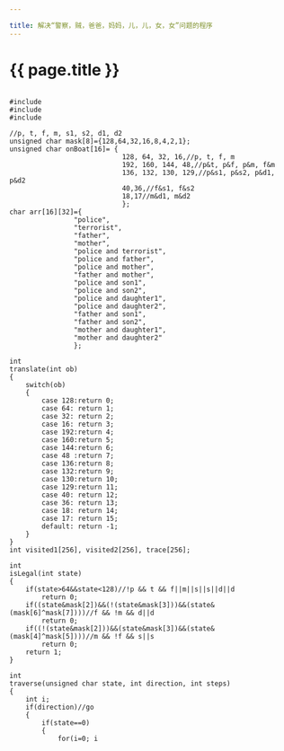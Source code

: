 ```yaml
---

title: 解决“警察，贼，爸爸，妈妈，儿，儿，女，女”问题的程序
---
```


{{ page.title }}
===============

<pre>
<code>
#include <stdio.h>
#include <string.h>
#include <stdlib.h>

//p, t, f, m, s1, s2, d1, d2
unsigned char mask[8]={128,64,32,16,8,4,2,1};
unsigned char onBoat[16]= {
                            128, 64, 32, 16,//p, t, f, m
                            192, 160, 144, 48,//p&t, p&f, p&m, f&m
                            136, 132, 130, 129,//p&s1, p&s2, p&d1, p&d2
                            40,36,//f&s1, f&s2
                            18,17//m&d1, m&d2
                            };
char arr[16][32]={
                "police",
                "terrorist",
                "father",
                "mother",
                "police and terrorist",
                "police and father",
                "police and mother",
                "father and mother",
                "police and son1",
                "police and son2",
                "police and daughter1",
                "police and daughter2",
                "father and son1",
                "father and son2",
                "mother and daughter1",
                "mother and daughter2"
                };
            
int
translate(int ob)
{
    switch(ob)
    {
        case 128:return 0;
        case 64: return 1;
        case 32: return 2;
        case 16: return 3;
        case 192:return 4;
        case 160:return 5;
        case 144:return 6;
        case 48 :return 7;
        case 136:return 8;
        case 132:return 9;
        case 130:return 10;
        case 129:return 11;
        case 40: return 12;
        case 36: return 13;
        case 18: return 14;
        case 17: return 15;
        default: return -1;
    }
}
int visited1[256], visited2[256], trace[256];

int
isLegal(int state)
{
    if(state>64&&state<128)//!p && t && f||m||s||s||d||d 
        return 0;
    if((state&mask[2])&&(!(state&mask[3]))&&(state&(mask[6]^mask[7])))//f && !m && d||d
        return 0;
    if((!(state&mask[2]))&&(state&mask[3])&&(state&(mask[4]^mask[5])))//m && !f && s||s
        return 0;
    return 1;
}

int
traverse(unsigned char state, int direction, int steps)
{
    int i;
    if(direction)//go
    {
        if(state==0)
        {
            for(i=0; i<steps; i++)
                printf("%s %s\r\n", arr[translate(trace[i])], (i%2? "return":"go"));
            printf("\r\n");
            return 1;
        }
        if(visited1[state]!=0)
            return 1;
        visited1[state]=1;
        for(i=0; i<16; i++)
        {
            if((state&onBoat[i])==onBoat[i])
            {
                if(isLegal(state^onBoat[i])&&isLegal((~state)^onBoat[i]))
                {
                    trace[steps]=onBoat[i];
                    traverse((~state)^onBoat[i], !direction, steps+1);
                }
            }
        }
        visited1[state]=0;
    }
    else//return
    {
        if(state==255)
        {
            for(i=0; i<steps; i++)
                printf("%s %s\r\n", arr[translate(trace[i])], (i%2? "return":"go"));
            printf("\r\n");
            return 1;
        }
        if(visited2[state]!=0)
            return 1;
        visited2[state]=1;
        for(i=0; i<16; i++)
        {
            if((state&onBoat[i])==onBoat[i])
            {
                if(isLegal(state^onBoat[i])&&isLegal((~state)^onBoat[i]))
                {
                    trace[steps]=onBoat[i];
                    traverse((~state)^onBoat[i], !direction, steps+1);
                }
            }
        }
        visited2[state]=0;
    }
    return 1;
}

int
main(int argc, char **argv)
{
    traverse(255, 1, 0);
    return 0;
}
</code>
</pre>
